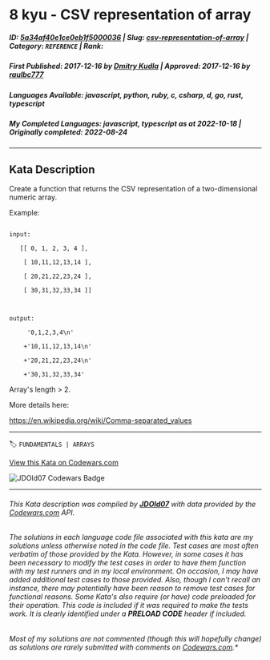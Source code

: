 # 8 kyu - CSV representation of array

##### **ID**: [5a34af40e1ce0eb1f5000036](https://www.codewars.com/kata/5a34af40e1ce0eb1f5000036) | **Slug**: [csv-representation-of-array](https://www.codewars.com/kata/5a34af40e1ce0eb1f5000036) | **Category**: `REFERENCE` | **Rank**: <span style="color:white">8 kyu</span>

##### **First Published**: 2017-12-16 ***by*** [Dmitry Kudla](https://www.codewars.com/users/Dmitry%20Kudla) | **Approved**: 2017-12-16 ***by*** [raulbc777](https://www.codewars.com/users/raulbc777)

##### **Languages Available**: javascript, python, ruby, c, csharp, d, go, rust, typescript

##### **My Completed Languages**: javascript, typescript ***as at*** 2022-10-18 | **Originally completed**: 2022-08-24

---

## Kata Description


Create a function that returns the CSV representation of a two-dimensional numeric array.



Example: 

```

input:

   [[ 0, 1, 2, 3, 4 ],

    [ 10,11,12,13,14 ],

    [ 20,21,22,23,24 ],

    [ 30,31,32,33,34 ]] 

    

output:

     '0,1,2,3,4\n'

    +'10,11,12,13,14\n'

    +'20,21,22,23,24\n'

    +'30,31,32,33,34'

```

Array's length > 2.



More details here:

https://en.wikipedia.org/wiki/Comma-separated_values

---


🏷 `FUNDAMENTALS | ARRAYS`


[View this Kata on Codewars.com](https://www.codewars.com/kata/5a34af40e1ce0eb1f5000036)

![](https://www.codewars.com/users/jdold07/badges/large "JDOld07 Codewars Badge")

---

###### *This Kata description was compiled by [**JDOld07**](https://tpstech.dev) with data provided by the [Codewars.com](https://www.codewars.com) API.*

###### *The solutions in each language code file associated with this kata are my solutions unless otherwise noted in the code file.  Test cases are most often verbatim of those provided by the Kata.  However, in some cases it has been necessary to modify the test cases in order to have them function with my test runners and in my local environment.  On occasion, I may have added additional test cases to those provided.  Also, though I can't recall an instance, there may potentially have been reason to remove test cases for functional reasons.  Some Kata's also require (*or have*) code preloaded for their operation.  This code is included if it was required to make the tests work.  It is clearly identified under a **PRELOAD CODE** header if included.*

###### Most of my solutions are not commented (*though this will hopefully change*) as solutions are rarely submitted with comments on [Codewars.com](https://www.codewars.com).*
